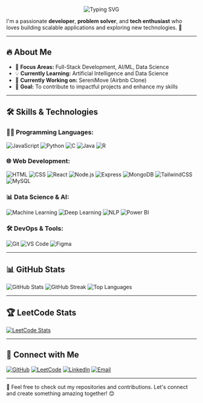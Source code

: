 <p align="center">
  <img src="https://readme-typing-svg.herokuapp.com?font=Dancing+Script&size=48&duration=2000&pause=500&color=40E0D0&center=true&vCenter=true&width=600&lines=Hi+there!+👋;I'm+Monishaa+Sowndarraj!;" alt="Typing SVG" />
</p>

I'm a passionate **developer**, **problem solver**, and **tech enthusiast** who loves building scalable applications and exploring new technologies. 🚀

---

## 🔥 About Me

- 🎯 **Focus Areas:** Full-Stack Development, AI/ML, Data Science
- 💡 **Currently Learning:** Artificial Intelligence and Data Science
- 🌱 **Currently Working on:** SereniMove (Airbnb Clone)
- 🎯 **Goal:** To contribute to impactful projects and enhance my skills

---

## 🛠️ Skills & Technologies

### **👨‍💻 Programming Languages:**
![JavaScript](https://img.shields.io/badge/JavaScript-F7DF1E?style=for-the-badge&logo=javascript&logoColor=black)
![Python](https://img.shields.io/badge/Python-3776AB?style=for-the-badge&logo=python&logoColor=white)
![C](https://img.shields.io/badge/C-00599C?style=for-the-badge&logo=c&logoColor=white)
![Java](https://img.shields.io/badge/Java-007396?style=for-the-badge&logo=openjdk&logoColor=white)
![R](https://img.shields.io/badge/R-276DC3?style=for-the-badge&logo=r&logoColor=white)

### **🌐 Web Development:**
![HTML](https://img.shields.io/badge/HTML-E34F26?style=for-the-badge&logo=html5&logoColor=white)
![CSS](https://img.shields.io/badge/CSS-1572B6?style=for-the-badge&logo=css3&logoColor=white)
![React](https://img.shields.io/badge/React-61DAFB?style=for-the-badge&logo=react&logoColor=black)
![Node.js](https://img.shields.io/badge/Node.js-339933?style=for-the-badge&logo=node.js&logoColor=white)
![Express](https://img.shields.io/badge/Express.js-000000?style=for-the-badge&logo=express&logoColor=white)
![MongoDB](https://img.shields.io/badge/MongoDB-47A248?style=for-the-badge&logo=mongodb&logoColor=white)
![TailwindCSS](https://img.shields.io/badge/TailwindCSS-38B2AC?style=for-the-badge&logo=tailwind-css&logoColor=white)
![MySQL](https://img.shields.io/badge/MySQL-4479A1?style=for-the-badge&logo=mysql&logoColor=white)

### **📊 Data Science & AI:**
![Machine Learning](https://img.shields.io/badge/Machine_Learning-F7941E?style=for-the-badge&logo=python&logoColor=white)
![Deep Learning](https://img.shields.io/badge/Deep_Learning-FF6F00?style=for-the-badge&logo=tensorflow&logoColor=white)
![NLP](https://img.shields.io/badge/NLP-008000?style=for-the-badge&logo=python&logoColor=white)
![Power BI](https://img.shields.io/badge/Power_BI-F2C811?style=for-the-badge&logo=powerbi&logoColor=black)

### **🛠️ DevOps & Tools:**
![Git](https://img.shields.io/badge/Git-F05032?style=for-the-badge&logo=git&logoColor=white)
![VS Code](https://img.shields.io/badge/VS_Code-007ACC?style=for-the-badge&logo=visual-studio-code&logoColor=white)
![Figma](https://img.shields.io/badge/Figma-F24E1E?style=for-the-badge&logo=figma&logoColor=white)

---

## 📊 GitHub Stats

![GitHub Stats](https://github-readme-stats.vercel.app/api?username=Monishaa04&show_icons=true&theme=radical&count_private=true)
![GitHub Streak](https://github-readme-streak-stats.herokuapp.com/?user=Monishaa04&theme=radical)
![Top Languages](https://github-readme-stats.vercel.app/api/top-langs/?username=Monishaa04&layout=compact&theme=radical)

---

## 🏆 LeetCode Stats

[![LeetCode Stats](https://leetcard.jacoblin.cool/Monishaa_01?theme=dark&font=Montserrat)](https://leetcode.com/Monishaa_01/)

---

## 🔗 Connect with Me

[![GitHub](https://img.shields.io/badge/GitHub-100000?style=for-the-badge&logo=github&logoColor=white)](https://github.com/Monishaa04)
[![LeetCode](https://img.shields.io/badge/LeetCode-FFA116?style=for-the-badge&logo=leetcode&logoColor=black)](https://leetcode.com/Monishaa_01)
[![LinkedIn](https://img.shields.io/badge/LinkedIn-0077B5?style=for-the-badge&logo=linkedin&logoColor=white)](https://www.linkedin.com/in/monishaa-sowndarraj-55a5a7310/)
[![Email](https://img.shields.io/badge/Email-D14836?style=for-the-badge&logo=gmail&logoColor=white)](mailto:monishaasowndarraj@gmail.com)

---

🚀 Feel free to check out my repositories and contributions. Let's connect and create something amazing together! 😊
